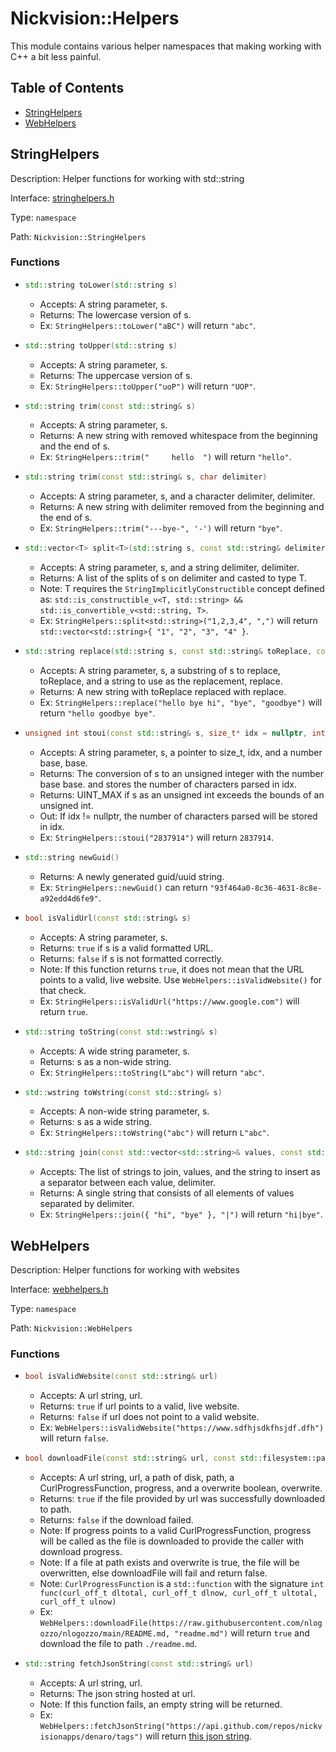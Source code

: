 # Nickvision::Helpers

This module contains various helper namespaces that making working with C++ a bit less painful.

## Table of Contents
- [StringHelpers](#stringhelpers)
- [WebHelpers](#webhelpers)

## StringHelpers
Description: Helper functions for working with std::string

Interface: [stringhelpers.h](/include/helpers/stringhelpers.h)

Type: `namespace`

Path: `Nickvision::StringHelpers`

### Functions
- ```cpp 
  std::string toLower(std::string s)
  ```
    - Accepts: A string parameter, s.
    - Returns: The lowercase version of s. 
    - Ex: `StringHelpers::toLower("aBC")` will return `"abc"`.
- ```cpp
  std::string toUpper(std::string s)
  ```
    - Accepts: A string parameter, s.
    - Returns: The uppercase version of s. 
    - Ex: `StringHelpers::toUpper("uoP")` will return `"UOP"`.
- ```cpp
  std::string trim(const std::string& s)
  ```
    - Accepts: A string parameter, s.
    - Returns: A new string with removed whitespace from the beginning and the end of s. 
    - Ex: `StringHelpers::trim("     hello  ")` will return `"hello"`.
- ```cpp
  std::string trim(const std::string& s, char delimiter)
  ```
    - Accepts: A string parameter, s, and a character delimiter, delimiter. 
    - Returns: A new string with delimiter removed from the beginning and the end of s.
    - Ex: `StringHelpers::trim("---bye-", '-')` will return `"bye"`.
- ```cpp
  std::vector<T> split<T>(std::string s, const std::string& delimiter)
  ```
    - Accepts: A string parameter, s, and a string delimiter, delimiter.
    - Returns: A list of the splits of s on delimiter and casted to type T. 
    - Note: T requires the `StringImplicitlyConstructible` concept defined as: `std::is_constructible_v<T, std::string> && std::is_convertible_v<std::string, T>`.
    - Ex: `StringHelpers::split<std::string>("1,2,3,4", ",")` will return `std::vector<std::string>{ "1", "2", "3", "4" }`.
- ```cpp
  std::string replace(std::string s, const std::string& toReplace, const std::string& replace)
  ```
    - Accepts: A string parameter, s, a substring of s to replace, toReplace, and a string to use as the replacement, replace.
    - Returns: A new string with toReplace replaced with replace.
    - Ex: `StringHelpers::replace("hello bye hi", "bye", "goodbye")` will return `"hello goodbye bye"`.
- ```cpp
  unsigned int stoui(const std::string& s, size_t* idx = nullptr, int base = 10)
  ```
    - Accepts: A string parameter, s, a pointer to size_t, idx, and a number base, base.
    - Returns: The conversion of s to an unsigned integer with the number base base. and stores the number of characters parsed in idx.
    - Returns: UINT_MAX if s as an unsigned int exceeds the bounds of an unsigned int.
    - Out: If idx != nullptr, the number of characters parsed will be stored in idx.
    - Ex: `StringHelpers::stoui("2837914")` will return `2837914`.
- ```cpp
  std::string newGuid()
  ```
    - Returns: A newly generated guid/uuid string.
    - Ex: `StringHelpers::newGuid()` can return `"93f464a0-8c36-4631-8c8e-a92edd4d6fe9"`.
- ```cpp
  bool isValidUrl(const std::string& s)
  ```
    - Accepts: A string parameter, s.
    - Returns: `true` if s is a valid formatted URL.
    - Returns: `false` if s is not formatted correctly. 
    - Note: If this function returns `true`, it does not mean that the URL points to a valid, live website. Use `WebHelpers::isValidWebsite()` for that check.
    - Ex: `StringHelpers::isValidUrl("https://www.google.com")` will return `true`.
- ```cpp
  std::string toString(const std::wstring& s)
  ```
    - Accepts: A wide string parameter, s.
    - Returns: s as a non-wide string.
    - Ex: `StringHelpers::toString(L"abc")` will return `"abc"`.
- ```cpp
  std::wstring toWstring(const std::string& s)
  ```
    - Accepts: A non-wide string parameter, s.
    - Returns: s as a wide string.
    - Ex: `StringHelpers::toWstring("abc")` will return `L"abc"`.
- ```cpp
  std::string join(const std::vector<std::string>& values, const std::string& delimiter)
  ```
    - Accepts: The list of strings to join, values, and the string to insert as a separator between each value, delimiter.
    - Returns: A single string that consists of all elements of values separated by delimiter.
    - Ex: `StringHelpers::join({ "hi", "bye" }, "|")` will return `"hi|bye"`.

## WebHelpers
Description: Helper functions for working with websites

Interface: [webhelpers.h](/include/helpers/webhelpers.h)

Type: `namespace`

Path: `Nickvision::WebHelpers`

### Functions
- ```cpp
  bool isValidWebsite(const std::string& url)
  ```
    - Accepts: A url string, url.
    - Returns: `true` if url points to a valid, live website.
    - Returns: `false` if url does not point to a valid website. 
    - Ex: `WebHelpers::isValidWebsite("https://www.sdfhjsdkfhsjdf.dfh")` will return `false`.
- ```cpp
  bool downloadFile(const std::string& url, const std::filesystem::path& path, const CurlProgressFunction& progress = {}, bool overwrite = true)
  ```
    - Accepts: A url string, url, a path of disk, path, a CurlProgressFunction, progress, and a overwrite boolean, overwrite. 
    - Returns: `true` if the file provided by url was successfully downloaded to path.
    - Returns: `false` if the download failed. 
    - Note: If progress points to a valid CurlProgressFunction, progress will be called as the file is downloaded to provide the caller with download progress. 
    - Note: If a file at path exists and overwrite is true, the file will be overwritten, else downloadFile will fail and return false.
    - Note: `CurlProgressFunction` is a `std::function` with the signature `int func(curl_off_t dltotal, curl_off_t dlnow, curl_off_t ultotal, curl_off_t ulnow)`
    - Ex: `WebHelpers::downloadFile(https://raw.githubusercontent.com/nlogozzo/nlogozzo/main/README.md, "readme.md")` will return `true` and download the file to path `./readme.md`.
- ```cpp
  std::string fetchJsonString(const std::string& url)
  ```
    - Accepts: A url string, url.
    - Returns: The json string hosted at url. 
    - Note: If this function fails, an empty string will be returned.
    - Ex: `WebHelpers::fetchJsonString("https://api.github.com/repos/nickvisionapps/denaro/tags")` will return [this json string](https://api.github.com/repos/nickvisionapps/denaro/tags).
